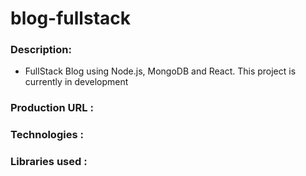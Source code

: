 # blog-fullstack

### Description:
* FullStack Blog using Node.js, MongoDB and React. This project is currently in development

### Production URL :
### Technologies :
### Libraries used :


